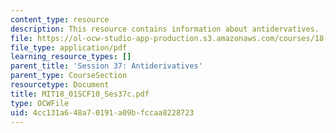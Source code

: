 ```yaml
---
content_type: resource
description: This resource contains information about antidervatives.
file: https://ol-ocw-studio-app-production.s3.amazonaws.com/courses/18-01sc-single-variable-calculus-fall-2010/4cc131a648a70191a09bfccaa8228723_MIT18_01SCF10_Ses37c.pdf
file_type: application/pdf
learning_resource_types: []
parent_title: 'Session 37: Antiderivatives'
parent_type: CourseSection
resourcetype: Document
title: MIT18_01SCF10_Ses37c.pdf
type: OCWFile
uid: 4cc131a6-48a7-0191-a09b-fccaa8228723
---
```

